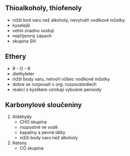 ## Thioalkoholy, thiofenoly
- nižší bod varu než alkoholy, nevytváří vodíkové můstky
- kyselejší
- velmi snadno oxidují
- nepříjemný zápach
- skupina SH

## Ethery
- R - O - R
- diethyleter
- nižší body varu, netvoří vůbec vodíkové můstky
- dobre se rozpousti v org. rozpoustedlech
- reakcí s kyslíkem vznikají výbušné peroxidy

## Karbonylové sloučeniny
1. Aldehydy
    - CHO skupina
    - rozpustné ve vodě
    - kapaliny a pevné látky
    - nižší body varu než alkoholy
2. Ketony
    - CO skupina